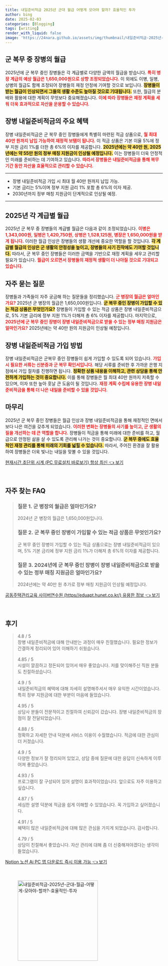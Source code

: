 ```yaml
---
title: 내일준비적금 2025년 군대 월급 어떻게 모아야 할까? 효율적인 투자
author: bing
date: 2025-02-03
categories: [Blogging]
tags: [writing]
render_with_liquid: false
image: 'https://24nara.github.io/assets/img/thumbnail/내일준비적금-2025년-군대-월급-어떻게-모아야-할까?-효율적인-투자.webp'
---
```



<h2 id='군 복무 중 장병의 월급'>군 복무 중 장병의 월급</h2>

<p>2025년에 군 복무 중인 장병들은 각 계급별로 다양한 금액의 월급을 받습니다. <b><span style="color: #ee2323;">특히 병장 계급의 예상 월급은 1,650,000원으로 상향 조정되었습니다.</span></b> 이 외에도 이병, 일병, 상병의 월급도 함께 조정되어 장병들의 재정 안정에 기여할 것으로 보입니다. <b><span style="background-color: #ffe066;">장병들이 받는 월급이 인상되면서 그들의 생활 수준도 높아질 것으로 기대됩니다.</span></b> 또한, 월급의 분배와 활용에 대한 계획이 무엇보다 중요해졌습니다. <b><span style="color: #ee2323;">이에 따라 장병들은 재정 계획을 세워 더욱 효과적으로 자산을 운용할 수 있습니다.</span></b></p>

<h2 id='장병 내일준비적금의 주요 혜택'>장병 내일준비적금의 주요 혜택</h2>

<p>장병 내일준비적금은 군 복무 중인 장병들에게 특별히 마련된 적금 상품으로, <b><span style="color: #ee2323;">월 최대 40만 원까지 납입 가능하여 재정적 보탬이 됩니다.</span></b> 이 적금 상품은 기본 이율 5%에 정부 지원 금리 1%를 더한 총 6%의 이자를 제공합니다. <b><span style="background-color: #ffe066;">2025년에는 약 40만 원, 2025년에는 약 55만 원의 정부 매칭 지원금이 인상될 예정입니다.</span></b> 이는 장병들이 더욱 안정적인 미래를 준비하는 데 기여하고 있습니다. <b><span style="color: #ee2323;">따라서 장병들은 내일준비적금을 통해 복무 기간 동안 자산을 효율적으로 관리할 수 있습니다.</span></b></p>

<hr />

<ul>
    <li>장병 내일준비적금 가입 시 최대 월 40만 원까지 납입 가능.</li>
    <li>기본 금리는 5%이며 정부 지원 금리 1% 포함 총 6%의 이자 제공.</li>
    <li>2030년까지 정부 매칭 지원금이 단계적으로 인상될 예정.</li>
</ul>

<hr />

<h2 id='2025년 각 계급별 월급'>2025년 각 계급별 월급</h2>

<p>2025년 군 복무 중 장병들의 계급별 월급은 다음과 같이 조정되었습니다. <b><span style="color: #ee2323;">이병은 1,343,000원, 일병은 1,420,750원, 상병은 1,528,125원, 병장은 1,650,000원을 받게 됩니다.</span></b> 이러한 월급 인상은 장병들의 생활 개선에 중요한 역할을 할 것입니다. <b><span style="background-color: #ffe066;">각 계급별 월급의 인상은 군 생활의 안정성을 높이고, 장병들의 사기 진작에도 기여할 것입니다.</span></b> 따라서, 군 복무 중인 장병들은 이러한 금액을 기반으로 재정 계획을 세우고 관리할 필요가 있습니다. <b><span style="color: #ee2323;">월급이 오르면서 장병들의 재정적 생활이 더 나아질 것으로 기대되고 있습니다.</span></b></p>

<h2 id='자주 묻는 질문'>자주 묻는 질문</h2>

<p>장병들과 가족들이 자주 궁금해 하는 질문들을 정리했습니다. <b><span style="color: #ee2323;">군 병장의 월급은 얼마인가요?</span></b> 2025년 군 병장의 월급은 1,650,000원입니다. <b><span style="background-color: #ffe066;">군 복무 중인 장병이 가입할 수 있는 적금 상품은 무엇인가요?</span></b> 장병들이 가입할 수 있는 적금 상품은 장병 내일준비적금으로, 5% 기본 금리에 정부 지원 1%가 더해져 총 6% 이자를 제공합니다. 마지막으로, <b><span style="color: #ee2323;">2025년에 군 복무 중인 장병이 장병 내일준비적금으로 받을 수 있는 정부 매칭 지원금은 얼마인가요?</span></b> 2025년에는 약 40만 원의 지원금이 인상될 예정입니다.</p>

<h2 id='장병 내일준비적금 가입 방법'>장병 내일준비적금 가입 방법</h2>

<p>장병 내일준비적금은 군복무 중인 장병들이 쉽게 가입할 수 있도록 되어 있습니다. <b><span style="color: #ee2323;">가입 시 필요한 서류는 신분증과 군 복무 확인서입니다.</span></b> 해당 서류를 준비한 후 가까운 은행 지점에서 가입 절차를 진행하면 됩니다. <b><span style="background-color: #ffe066;">정확한 상품 내용을 이해하고, 관련 상담을 통해 안전하게 가입하는 것이 중요합니다.</span></b> 이를 통해 장병들은 월 최대 40만 원까지 저축할 수 있으며, 이자 또한 높아 훗날 큰 도움이 될 것입니다. <b><span style="color: #ee2323;">재정 계획 수립에 유용한 장병 내일준비적금을 통해 더 나은 내일을 준비할 수 있을 것입니다.</span></b></p>

<h2 id='마무리'>마무리</h2>

<p>2025년 군 복무 중인 장병들은 월급 인상과 장병 내일준비적금을 통해 재정적인 면에서 보다 나은 여건을 갖추게 되었습니다. <b><span style="color: #ee2323;">이러한 변화는 장병들의 사기를 높이고, 군 생활의 질을 개선하는 데 큰 역할을 합니다.</span></b> 장병들이 적금을 통해 미래에 대한 준비를 하고, 월급으로 안정된 삶을 살 수 있도록 관리해 나가는 것이 중요합니다. <b><span style="background-color: #ffe066;">군 복무 중에도 효율적인 재정 관리를 통해 미래의 기회를 넓힐 수 있습니다.</span></b> 따라서, 주어진 환경을 잘 활용하여 장병들은 더욱 빛나는 내일을 맞볼 수 있을 것입니다.</p>


<p><a class="click-button" title="현재시간 초단위 시계 (PC 무료설치 바로보기) 항상 최신" href="https://24nara.github.io/posts/%ED%98%84%EC%9E%AC%EC%8B%9C%EA%B0%84-%EC%B4%88%EB%8B%A8%EC%9C%84-%EC%8B%9C%EA%B3%84-(PC-%EB%AC%B4%EB%A3%8C%EC%84%A4%EC%B9%98-%EB%B0%94%EB%A1%9C%EB%B3%B4%EA%B8%B0)-%ED%95%AD%EC%83%81-%EC%B5%9C%EC%8B%A0/" rel="dofollow">현재시간 초단위 시계 (PC 무료설치 바로보기) 항상 최신 👈 보기</a></p><br>
<h2 id='자주_찾는_FAQ'>자주 찾는 FAQ</h2>
<div itemscope="" itemtype="https://schema.org/FAQPage"> 
<blockquote> 
<div itemscope="" itemprop="mainEntity" itemtype="https://schema.org/Question"> 
<h3 itemprop="name">질문 1. 군 병장의 월급은 얼마인가요?</h3> 
<div itemscope="" itemprop="acceptedAnswer" itemtype="https://schema.org/Answer"> 
<span itemprop="text"> 
<p>2024년 군 병장의 월급은 1,650,000원입니다.</p> 
</span> 
</div> 
</div> 

<div itemscope="" itemprop="mainEntity" itemtype="https://schema.org/Question"> 
<h3 itemprop="name">질문 2. 군 복무 중인 장병이 가입할 수 있는 적금 상품은 무엇인가요?</h3> 
<div itemscope="" itemprop="acceptedAnswer" itemtype="https://schema.org/Answer"> 
<span itemprop="text"> 
<p>군 복무 중인 장병이 가입할 수 있는 적금 상품으로는 장병 내일준비적금이 있으며, 5% 기본 금리에 정부 지원 금리 1%가 더해져 총 6%의 이자를 제공합니다.</p> 
</span> 
</div> 
</div> 

<div itemscope="" itemprop="mainEntity" itemtype="https://schema.org/Question"> 
<h3 itemprop="name">질문 3. 2024년에 군 복무 중인 장병이 장병 내일준비적금으로 받을 수 있는 정부 매칭 지원금은 얼마인가요?</h3> 
<div itemscope="" itemprop="acceptedAnswer" itemtype="https://schema.org/Answer"> 
<span itemprop="text"> 
<p>2024년에는 약 40만 원 추가로 정부 매칭 지원금이 인상될 예정입니다.</p> 
</span> 
</div> 
</div> 
</blockquote> 
</div>
<p><a class="click-button" title="공동주택관리교육 사이버연수원 (https//eduapt.hunet.co.kr/) 유용한 정보" href="https://24nara.github.io/posts/%EA%B3%B5%EB%8F%99%EC%A3%BC%ED%83%9D%EA%B4%80%EB%A6%AC%EA%B5%90%EC%9C%A1-%EC%82%AC%EC%9D%B4%EB%B2%84%EC%97%B0%EC%88%98%EC%9B%90-(httpseduapt.hunet.co.kr)-%EC%9C%A0%EC%9A%A9%ED%95%9C-%EC%A0%95%EB%B3%B4/" rel="dofollow">공동주택관리교육 사이버연수원 (https//eduapt.hunet.co.kr/) 유용한 정보 👈 보기</a></p><br>
<h2 id='후기'>후기</h2>
<div itemscope itemtype="https://schema.org/Product">
  <blockquote>
  <div itemprop="review" itemscope itemtype="https://schema.org/Review">
      <div itemprop="reviewRating" itemscope itemtype="https://schema.org/Rating"> <span itemprop="ratingValue">4.8</span> / <span itemprop="bestRating">5</span> </div>
      <span itemprop="reviewBody">장병 내일준비적금에 대해 안내받는 과정이 매우 친절했습니다. 필요한 정보가 간결하게 정리되어 있어 이해하기 쉬웠습니다.</span>
  </div>
  <br>
  <div itemprop="review" itemscope itemtype="https://schema.org/Review">
      <div itemprop="reviewRating" itemscope itemtype="https://schema.org/Rating"> <span itemprop="ratingValue">4.85</span> / <span itemprop="bestRating">5</span> </div>
      <span itemprop="reviewBody">시설이 깔끔하고 정돈되어 있어서 매우 좋았습니다. 저를 맞이해주신 직원 분들도 친절하셨습니다.</span>
  </div>
  <br>
  <div itemprop="review" itemscope itemtype="https://schema.org/Review">
      <div itemprop="reviewRating" itemscope itemtype="https://schema.org/Rating"> <span itemprop="ratingValue">4.9</span> / <span itemprop="bestRating">5</span> </div>
      <span itemprop="reviewBody">내일준비적금의 혜택에 대해 자세히 설명해주셔서 매우 유익한 시간이었습니다. 특히 정부 지원금에 대한 부분이 마음에 들었습니다.</span>
  </div>
  <br>
  <div itemprop="review" itemscope itemtype="https://schema.org/Review">
      <div itemprop="reviewRating" itemscope itemtype="https://schema.org/Rating"> <span itemprop="ratingValue">4.95</span> / <span itemprop="bestRating">5</span> </div>
      <span itemprop="reviewBody">상담사 분들이 전문적이고 친절하여 신뢰감이 갔습니다. 장병 내일준비적금의 장점이 잘 전달되었습니다.</span>
  </div>
  <br>
  <div itemprop="review" itemscope itemtype="https://schema.org/Review">
      <div itemprop="reviewRating" itemscope itemtype="https://schema.org/Rating"> <span itemprop="ratingValue">4.88</span> / <span itemprop="bestRating">5</span> </div>
      <span itemprop="reviewBody">정확하고 자세한 안내 덕분에 서비스 이용이 수월했습니다. 적금에 대한 관심이 더 커졌습니다.</span>
  </div>
  <br>
  <div itemprop="review" itemscope itemtype="https://schema.org/Review">
      <div itemprop="reviewRating" itemscope itemtype="https://schema.org/Rating"> <span itemprop="ratingValue">4.9</span> / <span itemprop="bestRating">5</span> </div>
      <span itemprop="reviewBody"> 다양한 정보가 잘 정리되어 있었고, 상담 중에 질문에 대한 응답이 신속하게 이루어져 좋았습니다.</span>
  </div>
  <br>
  <div itemprop="review" itemscope itemtype="https://schema.org/Review">
      <div itemprop="reviewRating" itemscope itemtype="https://schema.org/Rating"> <span itemprop="ratingValue">4.93</span> / <span itemprop="bestRating">5</span> </div>
      <span itemprop="reviewBody">프로그램이 잘 구성되어 있어 설명이 효과적이었습니다. 앞으로도 자주 이용하고 싶습니다.</span>
  </div>
  <br>
  <div itemprop="review" itemscope itemtype="https://schema.org/Review">
      <div itemprop="reviewRating" itemscope itemtype="https://schema.org/Rating"> <span itemprop="ratingValue">4.87</span> / <span itemprop="bestRating">5</span> </div>
      <span itemprop="reviewBody">세심한 설명 덕분에 적금을 쉽게 이해할 수 있었습니다. 꼭 가입하고 싶어졌습니다.</span>
  </div>
  <br>
  <div itemprop="review" itemscope itemtype="https://schema.org/Review">
      <div itemprop="reviewRating" itemscope itemtype="https://schema.org/Rating"> <span itemprop="ratingValue">4.91</span> / <span itemprop="bestRating">5</span> </div>
      <span itemprop="reviewBody">혜택이 많은 내일준비적금에 대해 많은 관심을 가지게 되었습니다. 감사합니다.</span>
  </div>
  <br>
  <div itemprop="review" itemscope itemtype="https://schema.org/Review">
      <div itemprop="reviewRating" itemscope itemtype="https://schema.org/Rating"> <span itemprop="ratingValue">4.79</span> / <span itemprop="bestRating">5</span> </div>
      <span itemprop="reviewBody">상담이 친절해서 좋았습니다. 자산 관리에 대해 좀 더 신중해져야겠다는 생각이 들었습니다.</span>
  </div>
  </blockquote>
</div>
<p><a class="click-button" title="Notion 노션 Ai PC 앱 다운로드 즉시 이용 가능" href="https://24nara.github.io/posts/Notion-%EB%85%B8%EC%85%98-Ai-PC-%EC%95%B1-%EB%8B%A4%EC%9A%B4%EB%A1%9C%EB%93%9C-%EC%A6%89%EC%8B%9C-%EC%9D%B4%EC%9A%A9-%EA%B0%80%EB%8A%A5/" rel="dofollow">Notion 노션 Ai PC 앱 다운로드 즉시 이용 가능 👈 보기</a></p><br>
<figure class="image"><img src="https://24nara.github.io/assets/img/thumbnail/내일준비적금-2025년-군대-월급-어떻게-모아야-할까?-효율적인-투자.webp" alt="내일준비적금-2025년-군대-월급-어떻게-모아야-할까?-효율적인-투자" width="256" height="256"></figure>